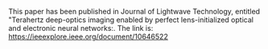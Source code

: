 This paper has been published in Journal of Lightwave Technology, entitled "Terahertz deep-optics imaging enabled by perfect lens-initialized optical and electronic neural networks:.
The link is: https://ieeexplore.ieee.org/document/10646522

